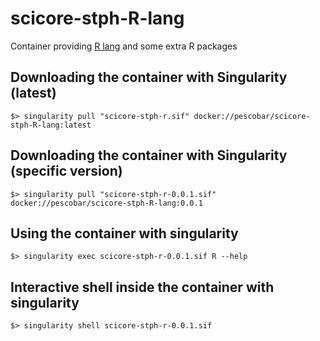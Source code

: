 # scicore-stph-R-lang

Container providing [R lang](https://cran.r-project.org/) and some extra R packages

## Downloading the container with Singularity (latest)

   `$> singularity pull "scicore-stph-r.sif" docker://pescobar/scicore-stph-R-lang:latest`

## Downloading the container with Singularity (specific version)

   `$> singularity pull "scicore-stph-r-0.0.1.sif" docker://pescobar/scicore-stph-R-lang:0.0.1`

## Using the container with singularity

   `$> singularity exec scicore-stph-r-0.0.1.sif R --help`

## Interactive shell inside the container with singularity

   `$> singularity shell scicore-stph-r-0.0.1.sif`
